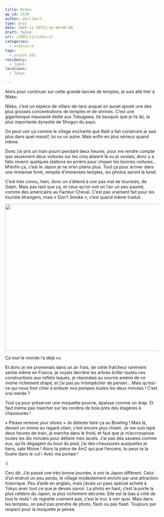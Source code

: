 ```yaml
---
title: Nikko
wp_id: 3130
author: philibert
type: post
date: 2005-11-29T23:44:46+00:00
draft: false
url: /2005/11/nikko-2/
categories:
  - ordinaire
tags:
  - projet 202
residency:
  - Japon
locations:
  - Tokyo

---
```

Alors pour continuer sur cette grande lancée de temples, je suis allé hier à Nikko. 

Nikko, c&rsquo;est un espèce de villars-de-lans auquel on aurait ajouté une des plus grosses concentrations de temples et de shrines. C&rsquo;est une gigantesque mausaulé dédié aux Tokugawa, (le bouquin que je lis là), la plus importante dynastie de Shogun du pays. 

On peut voir ça comme le village enchanté que Raël a fait construire je sais plus dans quel massif, lui ou un autre. Mais enfin en plus sérieux quand même.

Donc j&rsquo;ai pris un train pourri pendant deux heures, pour me rendre compte que seulement deux voitures sur les cinq allaient là ou je voulais, donc y a fallu revenir quelques stations en arrière pour choper les bonnes voitures&#8230; M&rsquo;enfin ça, c&rsquo;est le Japon je ne m&rsquo;en plains plus. Tout ça pour arriver dans une immense foret, remplie d&rsquo;immenses temples, les photos seront là lundi.

C&rsquo;est très connu, hein, donc on s&rsquo;attend à voir pas mal de touristes, de Gaijin. Mais pas tant que ça, et ceux qu&rsquo;on voit on l&rsquo;air un peu paumé, comme des américains au Facteur Cheval. C&rsquo;est pas vraiment fait pour les touriste étrangers, mais « Don&rsquo;t Smoke », c&rsquo;est quand même traduit.

<div id="attachment_3131" class="wp-caption alignnone" style="max-width: 640px">
  <a href="{{< aws >}}/uploads/2012/10/370741759026.jpeg"><img src="{{< aws >}}/uploads/2012/10/370741759026.jpeg" alt="" title="370741759026" width="640" height="480" class="size-full wp-image-3131" srcset="{{< aws >}}/uploads/2012/10/370741759026.jpeg 640w, {{< aws >}}/uploads/2012/10/370741759026-300x225.jpeg 300w, {{< aws >}}/uploads/2012/10/370741759026-263x197.jpeg 263w" sizes="(max-width: 640px) 100vw, 640px" /></a>
  
  <p class="wp-caption-text">
    Ça tout le monde l&rsquo;a déjà vu
  </p>
</div>

Et donc je me promenais dans un air frais, de cette fraîcheur rarement sentie même en France, je voyais derrière les arbres briller toutes ces constructions aux reflets laqués, je répondais au sourire amène de ce moine richement drapé, et j&rsquo;ai pas pu m&#8217;empêcher de penser&#8230; Mais qu&rsquo;est-ce qui nous font chier à enlever nos pompes toutes les deux minutes ! C&rsquo;est vrai merde ?
  
Tout ça pour préserver une moquette pourrie, épaisse comme un drap. Et faut même pas marcher sur les rondins de bois près des étagères à chaussures ! 

« Please remove your shoes » Je déteste faire ça au Bowling ! Mais là, devant un moine au regard vilain, c&rsquo;est encore plus chiant. Je me suis tapé deux heures de train, je marche dans le froid, et faut que je m&rsquo;accroupisse toutes les dix minutes pour défaire mes lacets. J&rsquo;ai pas des savates comme eux, qu&rsquo;ils dégagent du bout du pied, j&rsquo;ai des chaussures auxquelles je tiens, sale Moine ! Alors ta pièce de 4m2 qui pue l&rsquo;encens, tu peux te la foutre dans le cul ! Avec ma pompe !
  
:)

Ceci dit. J&rsquo;ai passé une très bonne journée, à voir le Japon différent. Celui d&rsquo;un endroit un peu perdu, le village modestement enrichi par une attraction historique. Peu d&rsquo;aide en anglais, mais j&rsquo;avais un pass spécial acheté à Tokyo avec tout ce que je devais savoir. La photo en haut, c&rsquo;est la porte la plus célèbre du Japon, la plus richement décorée. Elle est là-bas à côté de tout le reste ! Je regrette vraiment pas, c&rsquo;est le truc à voir quoi. Mais dans les temples, on peut pas prendre de photo, flash ou pas flash. Toujours par respect pour la moquette je pense.